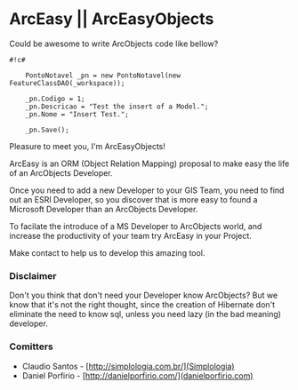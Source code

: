 # ArcEasy || ArcEasyObjects #

Could be awesome to write ArcObjects code like bellow?

```
#!c#

    PontoNotavel _pn = new PontoNotavel(new FeatureClassDAO(_workspace));

    _pn.Codigo = 1;
    _pn.Descricao = "Test the insert of a Model.";
    _pn.Nome = "Insert Test.";

    _pn.Save();

```
Pleasure to meet you, I'm ArcEasyObjects!

ArcEasy is an ORM (Object Relation Mapping) proposal to make easy the life of an ArcObjects Developer.

Once you need to add a new Developer to your GIS Team, you need to find out an ESRI Developer, so you discover that is more easy to found a Microsoft Developer than an ArcObjects Developer.

To facilate the introduce of a MS Developer to ArcObjects world, and increase the productivity of your team try ArcEasy in your Project.


Make contact to help us to develop this amazing tool. 

###  Disclaimer ###

Don't you think that don't need your Developer know ArcObjects?
But we know that it's not the right thought, since the creation of Hibernate don't eliminate the need to know sql, unless you need lazy (in the bad meaning) developer.

### Comitters ###

* Claudio Santos -  [http://simplologia.com.br/](Simplologia)
* Daniel Porfirio - [http://danielporfirio.com/](danielporfirio.com)